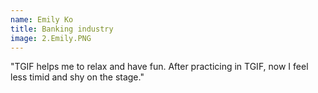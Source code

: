```yaml
---
name: Emily Ko
title: Banking industry
image: 2.Emily.PNG
---
```


"TGIF helps me to relax and have fun. After practicing in TGIF, now I feel less timid and shy on the stage."
